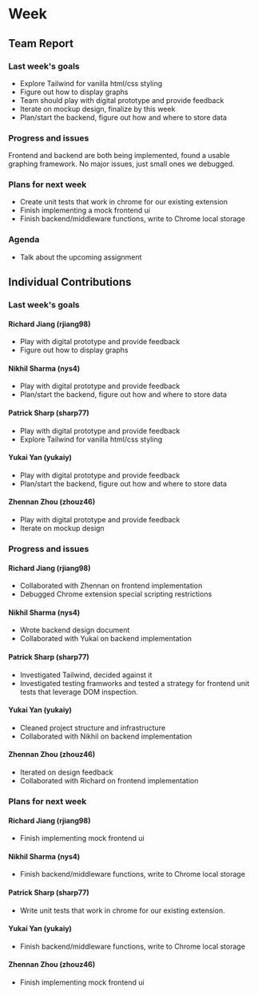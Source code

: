 # Week #

## Team Report

### Last week's goals
- Explore Tailwind for vanilla html/css styling
- Figure out how to display graphs
- Team should play with digital prototype and provide feedback
- Iterate on mockup design, finalize by this week
- Plan/start the backend, figure out how and where to store data

### Progress and issues
Frontend and backend are both being implemented, found a usable graphing framework. 
No major issues, just small ones we debugged.

### Plans for next week
- Create unit tests that work in chrome for our existing extension
- Finish implementing a mock frontend ui
- Finish backend/middleware functions, write to Chrome local storage

### Agenda
- Talk about the upcoming assignment


## Individual Contributions

### Last week's goals

#### Richard Jiang (rjiang98)
- Play with digital prototype and provide feedback
- Figure out how to display graphs

#### Nikhil Sharma (nys4)
- Play with digital prototype and provide feedback
- Plan/start the backend, figure out how and where to store data

#### Patrick Sharp (sharp77)
- Play with digital prototype and provide feedback
- Explore Tailwind for vanilla html/css styling

#### Yukai Yan (yukaiy)
- Play with digital prototype and provide feedback
- Plan/start the backend, figure out how and where to store data

#### Zhennan Zhou (zhouz46)
- Play with digital prototype and provide feedback
- Iterate on mockup design


### Progress and issues

#### Richard Jiang (rjiang98)
- Collaborated with Zhennan on frontend implementation
- Debugged Chrome extension special scripting restrictions

#### Nikhil Sharma (nys4)
- Wrote backend design document
- Collaborated with Yukai on backend implementation

#### Patrick Sharp (sharp77)
- Investigated Tailwind, decided against it
- Investigated testing framworks and tested a strategy for frontend unit tests that leverage DOM inspection.

#### Yukai Yan (yukaiy)
- Cleaned project structure and infrastructure
- Collaborated with Nikhil on backend implementation

#### Zhennan Zhou (zhouz46)
- Iterated on design feedback
- Collaborated with Richard on frontend implementation



### Plans for next week

#### Richard Jiang (rjiang98)
- Finish implementing mock frontend ui

#### Nikhil Sharma (nys4)
- Finish backend/middleware functions, write to Chrome local storage

#### Patrick Sharp (sharp77)
- Write unit tests that work in chrome for our existing extension.

#### Yukai Yan (yukaiy)
- Finish backend/middleware functions, write to Chrome local storage

#### Zhennan Zhou (zhouz46)
- Finish implementing mock frontend ui
